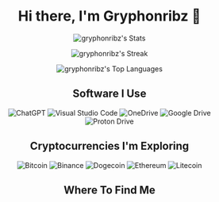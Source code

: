 <h1 align="center">Hi there, I'm Gryphonribz 👋</h1>

<p align="center">
  <img src="https://github-readme-stats.vercel.app/api?username=gryphonribz&theme=vue-dark&show_icons=true&hide_border=true&count_private=false" alt="gryphonribz's Stats">
</p>

<p align="center">
  <img src="https://github-readme-streak-stats.herokuapp.com/?user=gryphonribz&theme=vue-dark&hide_border=true" alt="gryphonribz's Streak">
</p>

<p align="center">
  <img src="https://github-readme-stats.vercel.app/api/top-langs/?username=gryphonribz&theme=vue-dark&show_icons=true&hide_border=true&layout=compact" alt="gryphonribz's Top Languages">
</p>

<h2 align="center">Software I Use</h2>

<p align="center">
  <img src="https://img.shields.io/badge/chatGPT-74aa9c?style=for-the-badge&logo=openai&logoColor=white" alt="ChatGPT">
  <img src="https://img.shields.io/badge/Visual%20Studio%20Code-0078d7.svg?style=for-the-badge&logo=visual-studio-code&logoColor=white" alt="Visual Studio Code">
  <img src="https://img.shields.io/badge/OneDrive-0078D4.svg?style=for-the-badge&logo=microsoftonedrive&logoColor=white" alt="OneDrive">
  <img src="https://img.shields.io/badge/Google%20Drive-4285F4?style=for-the-badge&logo=googledrive&logoColor=white" alt="Google Drive">
  <img src="https://img.shields.io/badge/Proton%20Drive-6d4aff?style=for-the-badge&logo=proton%20drive&logoColor=white" alt="Proton Drive">
</p>

<h2 align="center">Cryptocurrencies I'm Exploring</h2>

<p align="center">
  <img src="https://img.shields.io/badge/Bitcoin-000?style=for-the-badge&logo=bitcoin&logoColor=white" alt="Bitcoin">
  <img src="https://img.shields.io/badge/Binance-FCD535?style=for-the-badge&logo=binance&logoColor=white" alt="Binance">
  <img src="https://img.shields.io/badge/dogecoin-B59A30?style=for-the-badge&logo=dogecoin&logoColor=white" alt="Dogecoin">
  <img src="https://img.shields.io/badge/Ethereum-3C3C3D?style=for-the-badge&logo=Ethereum&logoColor=white" alt="Ethereum">
  <img src="https://img.shields.io/badge/Litecoin-A6A9AA?style=for-the-badge&logo=Litecoin&logoColor=white" alt="Litecoin">
</p>

<h2 align="center">Where To Find Me</h2>

<p align="center">
  <!-- Add your social links here -->
</p>
